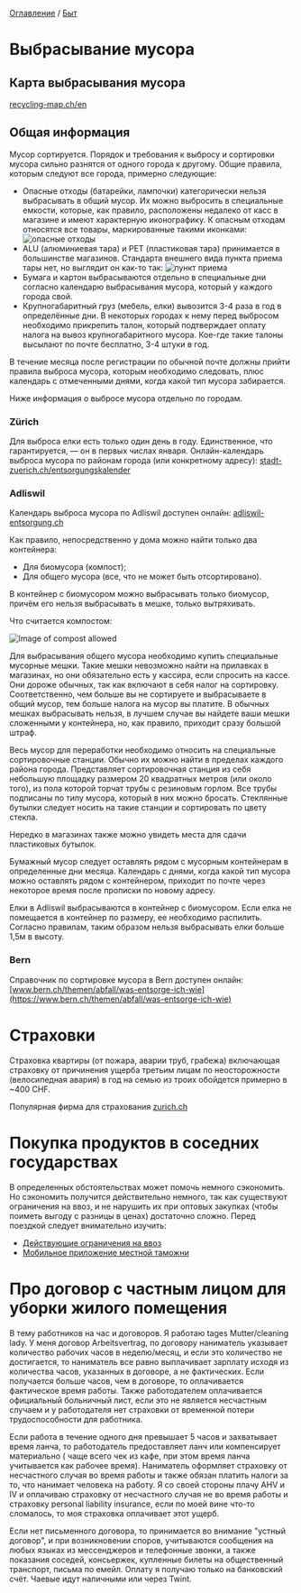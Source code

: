 [Оглавление](/faq/) / [Быт](/faq/docs/Быт.html)

# Выбрасывание мусора

## Карта выбрасывания мусора
[recycling-map.ch/en](https://recycling-map.ch/en/)

## Общая информация
Мусор сортируется. Порядок и требования к выбросу и сортировки мусора сильно разнятся от одного города к другому. Общие правила, которым следуют все города, примерно следующие:
* Опасные отходы (батарейки, лампочки) категорически нельзя выбрасывать в общий мусор. Их можно выбросить в специальные емкости, которые, как правило, расположены недалеко от касс в магазине и имеют характерную иконографику. К опасным отходам относятся все товары, маркированные такими иконками:
    ![опасные отходы](../img/dangerous_junk.jpg)
* ALU (алюминиевая тара) и PET (пластиковая тара) принимается в большинстве магазинов. Стандарта внешнего вида пункта приема тары нет, но выглядит он как-то так:
    ![пункт приема](../img/alu_pet_disposal.jpg)
* Бумага и картон выбрасываются отдельно в специальные дни согласно календарю выбрасывания мусора, который у каждого города свой.
* Крупногабаритный груз (мебель, елки) вывозится 3-4 раза в год в определённые дни. В некоторых городах к нему перед выбросом необходимо прикрепить талон, который подтверждает оплату налога на вывоз крупногабаритного мусора. Кое-где такие талоны высылают по почте бесплатно, 3-4 штуки в год.

В течение месяца после регистрации по обычной почте должны прийти правила выброса мусора, которым необходимо следовать, плюс календарь с отмеченными днями, когда какой тип мусора забирается.

Ниже информация о выбросе мусора отдельно по городам.

### Zürich
Для выброса елки есть только один день в году. Единственное, что гарантируется, — он в первых числах января. Онлайн-календарь выброса мусора по районам города (или конкретному адресу): [stadt-zuerich.ch/entsorgungskalender](https://www.stadt-zuerich.ch/entsorgungskalender)

### Adliswil
Календарь выброса мусора по Adliswil доступен онлайн: [adliswil-entsorgung.ch](https://adliswil-entsorgung.ch)

Как правило, непосредственно у дома можно найти только два контейнера:
* Для биомусора (компост);
* Для общего мусора (все, что не может быть отсортировано).

В контейнер с биомусором можно выбрасывать только биомусор, причём его нельзя выбрасывать в мешке, только вытряхивать.

Что считается компостом:

![Image of compost allowed](../img/compost_allowed.jpg)

Для выбрасывания общего мусора необходимо купить специальные мусорные мешки. Такие мешки невозможно найти на прилавках в магазинах, но они обязательно есть у кассира, если спросить на кассе. Они дороже обычных, так как включают в себя налог на сортировку. Соответственно, чем больше вы не сортируете и выбрасываете в общий мусор, тем больше налога на мусор вы платите. В обычных мешках выбрасывать нельзя, в лучшем случае вы найдете ваши мешки сложенными у контейнера, но, как правило, приходит сразу большой штраф.

Весь мусор для переработки необходимо относить на специальные сортировочные станции. Обычно их можно найти в пределах каждого района города. Представляет сортировочная станция из себя небольшую площадку размером 20 квадратных метров (или около того), из пола которой торчат трубы с резиновым горлом. Все трубы подписаны по типу мусора, который в них можно бросать. Стеклянные бутылки следует носить на такие станции и сортировать по цвету стекла.

Нередко в магазинах также можно увидеть места для сдачи пластиковых бутылок.

Бумажный мусор следует оставлять рядом с мусорным контейнерам в определенные дни месяца. Календарь с днями, когда какой тип мусора можно оставлять рядом с контейнером, приходит по почте через некоторое время после прописки по новому адресу.

Елки в Adliswil выбрасываются в контейнер с биомусором. Если елка не помещается в контейнер по размеру, ее необходимо распилить. Согласно правилам, таким образом нельзя выбрасывать елки больше 1,5м в высоту.

### Bern
Справочник по сортировке мусора в Bern доступен онлайн: [www.bern.ch/themen/abfall/was-entsorge-ich-wie](https://www.bern.ch/themen/abfall/was-entsorge-ich-wie)


# Страховки
Страховка квартиры (от пожара, аварии труб, грабежа) включающая страховку от причинения ущерба третьим лицам по неосторожности (велосипедная авария) в год на семью из троих обойдется примерно в ~400 CHF.

Популярная фирма для страхования [zurich.ch](https://www.zurich.ch/de/privat)

# Покупка продуктов в соседних государствах
В определенных обстоятельствах может помочь немного сэкономить. Но сэкономить получится действительно немного, так как существуют ограничения на ввоз, и не нарушить их при оптовых закупках (чтобы поиметь выгоду с разницы в ценах) достаточно сложно. Перед поездкой следует внимательно изучить:
* [Действующие ограничения на ввоз](https://www.ezv.admin.ch/ezv/en/home/information-individuals/travel-and-purchases--allowances-and-duty-free-limit/importation-into-switzerland/duty-free-allowances--foodstuffs--alcohol-and-tobacco.html)
* [Мобильное приложение местной таможни](https://play.google.com/store/apps/details?id=ch.fugu.ZollApp)

# Про договор с частным лицом для уборки жилого помещения
В тему работников на час и договоров. Я работаю tages Mutter/cleaning lady. У меня договор Arbeitsvertrag, по договору наниматель указывает количество рабочих часов в неделю/месяц, и если это количество не достигается, то наниматель все равно выплачивает зарплату исходя из количества часов, указанных в договоре, а не фактических. Если получается больше часов, чем в договоре, то оплачивается фактическое время работы. 
Также работодателем  оплачивается официальный больничный лист, если это не является несчастным случаем и у работодателя нет страховки от временной потери трудоспособности для работника. 

Если работа в течение одного дня превышает 5 часов и захватывает время ланча, то работодатель предоставляет ланч или компенсирует материально ( чаще всего чек из кафе, при этом время ланча учитывается как рабочее время). 
Наниматель оформляет страховку от несчастного случая во время работы и также обязан платить налоги за то, что нанимает человека на работу. Я со своей стороны плачу AHV и IV и оплачиваю страховку от несчастного случая не во время работы и страховку personal liability insurance, если по моей вине что-то сломалось, то моя страховка оплачивает этот ущерб.

Если нет письменного договора, то принимается во внимание "устный договор", и при возникновении споров, учитываются сообщения на любых языках из мессенджеров и телефонные звонки, а также показания соседей, консьержек, купленные билеты на общественный транспорт, письма по емейл.
Оплату я получаю только на банковский счёт. Чаевые идут наличными или через Twint.